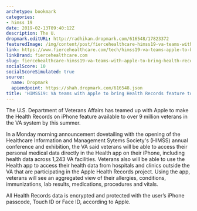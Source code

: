 ```yaml
---
archetype: bookmark
categories:
- himss 19
date: 2019-02-13T09:40:12Z
description: The U.
dropmark.editURL: http://radhikan.dropmark.com/616548/17823372
featuredImage: /img/content/post/fiercehealthcare-himss19-va-teams-with-apple-to-bring-health-records-feature-to-veterans.jpg
link: https://www.fiercehealthcare.com/tech/himss19-va-teams-apple-to-bring-health-records-feature-to-veterans
linkBrand: fiercehealthcare.com
slug: fiercehealthcare-himss19-va-teams-with-apple-to-bring-health-records-feature-to-veterans
socialScore: 10
socialScoreSimulated: true
source:
  name: Dropmark
  apiendpoint: https://shah.dropmark.com/616548.json
title: 'HIMSS19: VA teams with Apple to bring Health Records feature to veterans'
---
```

The U.S. Department of Veterans Affairs has teamed up with Apple to make the Health Records on iPhone feature available to over 9 million veterans in the VA system by this summer.

In a Monday morning announcement dovetailing with the opening of the Healthcare Information and Management Sytems Society's (HIMSS) annual conference and exhibition, the VA said veterans will be able to access their personal medical data directly in the Health app on their iPhone, including health data across 1,243 VA facilities. Veterans also will be able to use the Health app to access their health data from hospitals and clinics outside the VA that are participating in the Apple Health Records project. Using the app, veterans will see an aggregated view of their allergies, conditions, immunizations, lab results, medications, procedures and vitals.

All Health Records data is encrypted and protected with the user’s iPhone passcode, Touch ID or Face ID, according to Apple.

